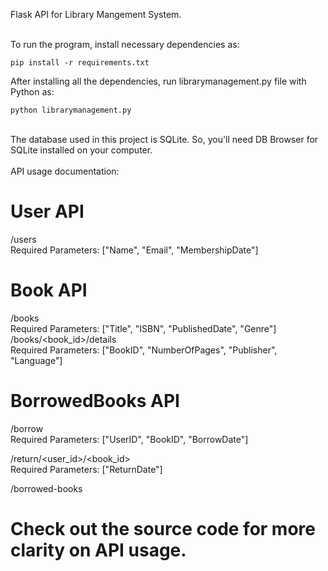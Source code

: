 Flask API for Library Mangement System. <br><br>

To run the program, install necessary dependencies as:
```
pip install -r requirements.txt
```

After installing all the dependencies, run librarymanagement.py file with Python as:
```
python librarymanagement.py
```
<br>
The database used in this project is SQLite. So, you'll need DB Browser for SQLite installed on your computer.
<br> <br>
API usage documentation: <br>

# User API <br>
/users <br>
Required Parameters: ["Name", "Email", "MembershipDate"] <br>

# Book API <br>
/books <br>
Required Parameters: ["Title", "ISBN", "PublishedDate", "Genre"] <br>
/books/<book_id>/details <br>
Required Parameters: ["BookID", "NumberOfPages", "Publisher", "Language"] <br>

# BorrowedBooks API <br>
/borrow <br>
Required Parameters: ["UserID", "BookID", "BorrowDate"] <br>

/return/<user_id>/<book_id> <br>
Required Parameters: ["ReturnDate"] <br>

/borrowed-books <br>


# Check out the source code for more clarity on API usage.


